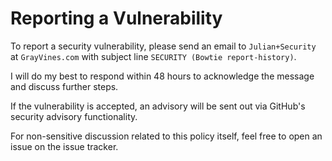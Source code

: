 # Reporting a Vulnerability

To report a security vulnerability, please send an email to `Julian+Security` at `GrayVines.com` with subject line `SECURITY (Bowtie report-history)`.

I will do my best to respond within 48 hours to acknowledge the message and discuss further steps.

If the vulnerability is accepted, an advisory will be sent out via GitHub's security advisory functionality.

For non-sensitive discussion related to this policy itself, feel free to open an issue on the issue tracker.
